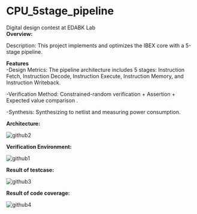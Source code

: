 # CPU_5stage_pipeline
Digital design contest at EDABK Lab   
<span style="font-size: 120 px;">**Overview:**</span>

Description: This project implements and optimizes the IBEX core with a 5-stage pipeline.

<span style="font-size: 120 px;">**Features**</span>  
-Design Metrics: The pipeline architecture includes 5 stages: Instruction Fetch, Instruction Decode, Instruction Execute, Instruction Memory, and Instruction Writeback.

-Verification Method: Constrained-random verification + Assertion + Expected value comparison .

-Synthesis: Synthesizing to netlist and measuring power consumption.

<span style="font-size: 120 px;">**Architecture:**</span>


![github2](https://github.com/user-attachments/assets/cca8d703-f45d-44c4-bafb-9533e0a033e7)

<span style="font-size: 120 px;">**Verification Environment:**</span>

![github1](https://github.com/user-attachments/assets/3b6e3688-43a3-472e-a07f-fe402143d447)

<span style="font-size: 120 px;">**Result of testcase:**</span>

![github3](https://github.com/user-attachments/assets/028978a9-d3ae-4c86-b894-0c01caeef0e9)

<span style="font-size: 120 px;">**Result of code coverage:**</span>

![github4](https://github.com/user-attachments/assets/1b3c9524-9112-44cf-8db2-f6b93f377aa4)
